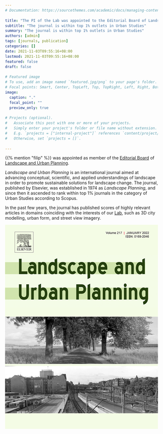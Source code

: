 ```yaml
---
# Documentation: https://sourcethemes.com/academic/docs/managing-content/

title: "The PI of the Lab was appointed to the Editorial Board of Landscape and Urban Planning"
subtitle: "The journal is within top 1% outlets in Urban Studies"
summary: "The journal is within top 1% outlets in Urban Studies"
authors: [admin]
tags: [journals, publication]
categories: []
date: 2021-11-03T09:55:16+08:00
lastmod: 2021-11-03T09:55:16+08:00
featured: false
draft: false

# Featured image
# To use, add an image named `featured.jpg/png` to your page's folder.
# Focal points: Smart, Center, TopLeft, Top, TopRight, Left, Right, BottomLeft, Bottom, BottomRight.
image:
  caption: "."
  focal_point: ""
  preview_only: true

# Projects (optional).
#   Associate this post with one or more of your projects.
#   Simply enter your project's folder or file name without extension.
#   E.g. `projects = ["internal-project"]` references `content/project/deep-learning/index.md`.
#   Otherwise, set `projects = []`.

---
```


{{% mention "filip" %}} was appointed as member of the [Editorial Board](https://www.sciencedirect.com/journal/landscape-and-urban-planning/about/editorial-board) of [Landscape and Urban Planning](https://www.sciencedirect.com/journal/landscape-and-urban-planning).

_Landscape and Urban Planning_ is an international journal aimed at advancing conceptual, scientific, and applied understandings of landscape in order to promote sustainable solutions for landscape change.
The journal, published by Elsevier, was established in 1974 as _Landscape Planning_, and since then it ascended to rank within top 1% journals in the category of Urban Studies according to Scopus.

In the past few years, the journal has published scores of highly relevant articles in domains coinciding with the interests of our [Lab](/), such as 3D city modelling, urban form, and street view imagery.

![](featured.jpg)